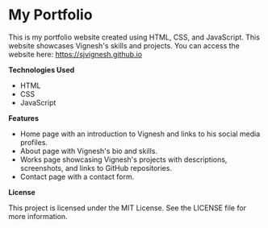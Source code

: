 # My Portfolio  

This is my portfolio website created using HTML, CSS, and JavaScript. This website showcases Vignesh's skills and projects. You can access the website here: https://sjvignesh.github.io

**Technologies Used**
 - HTML
 - CSS
 - JavaScript

**Features**
 - Home page with an introduction to Vignesh and links to his social media profiles.
 - About page with Vignesh's bio and skills.
 - Works page showcasing Vignesh's projects with descriptions, screenshots, and links to GitHub repositories.
 - Contact page with a contact form.
 
 **License**

This project is licensed under the MIT License. See the LICENSE file for more information.
